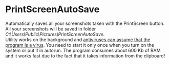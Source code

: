 # PrintScreenAutoSave
Automatically saves all your screenshots taken with the PrintScreen button.     
All your screenshots will be saved in folder *C:\Users\Public\Pictures\PrintScreenAutoSave*.    
Utility works on the background and [antiviruses can assume that the program is a virus](https://docs.microsoft.com/en-us/windows/win32/api/winuser/nf-winuser-setwindowshookexa). You need to start it only once when you turn on the system or put it in autorun.
The program consumes about 600 Kb of RAM and it works fast due to the fact that it takes information from the clipboard!
